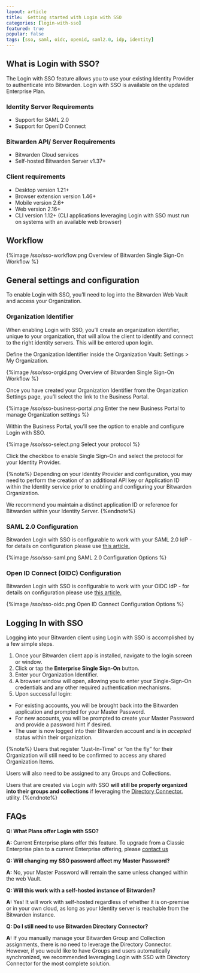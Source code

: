 ```yaml
---
layout: article
title:  Getting started with Login with SSO
categories: [login-with-sso]
featured: true
popular: false
tags: [sso, saml, oidc, openid, saml2.0, idp, identity]
---
```


## What is Login with SSO?

The Login with SSO feature allows you to use your existing Identity Provider to authenticate into Bitwarden. Login with SSO is available on the updated Enterprise Plan.

### Identity Server Requirements
- Support for SAML 2.0
- Support for OpenID Connect

### Bitwarden API/ Server Requirements
- Bitwarden Cloud services
- Self-hosted Bitwarden Server v1.37+

### Client requirements
- Desktop version 1.21+
- Browser extension version 1.46+
- Mobile version 2.6+
- Web version 2.16+
- CLI version 1.12+  (CLI applications leveraging Login with SSO must run on systems with an available web browser)

## Workflow

{%image /sso/sso-workflow.png Overview of Bitwarden Single Sign-On Workflow %}

## General settings and configuration
To enable Login with SSO, you’ll need to log into the Bitwarden Web Vault and access your Organization.

### Organization Identifier
When enabling Login with SSO, you’ll create an organization identifier, unique to your organization, that will allow the client to identify and connect to the right identity servers. This will be entered upon login.

Define the Organization Identifier inside the Organization Vault: Settings > My Organization.

{%image /sso/sso-orgid.png Overview of Bitwarden Single Sign-On Workflow %}

Once you have created your Organization Identifier from the Organization Settings page, you’ll
select the link to the Business Portal.

{%image /sso/sso-business-portal.png Enter the new Business Portal to manage Organization settings %}

Within the Business Portal, you’ll see the option to enable and configure Login with SSO.

{%image /sso/sso-select.png Select your protocol %}

Click the checkbox to enable Single Sign-On and select the protocol for your Identity Provider.

{%note%}
Depending on your Identity Provider and configuration, you may need to perform the creation of an additional API key or Application ID within the Identity service prior to enabling and configuring your Bitwarden Organization.

We recommend you maintain a distinct application ID or reference for Bitwarden within your Identity Server.
{%endnote%}

### SAML 2.0 Configuration

Bitwarden Login with SSO is configurable to work with your SAML 2.0 IdP - for details on configuration please use [this article.](https://bitwarden.com/help/article/configure-sso-saml/)

{%image /sso/sso-saml.png SAML 2.0 Configuration Options %}

### Open ID Connect (OIDC) Configuration

Bitwarden Login with SSO is configurable to work with your OIDC IdP - for details on configuration please use [this article.](https://bitwarden.com/help/article/configure-sso-oidc/)

{%image /sso/sso-oidc.png Open ID Connect Configuration Options %}

## Logging In with SSO

Logging into your Bitwarden client using Login with SSO is accomplished by a few simple steps.

1. Once your Bitwarden client app is installed, navigate to the login screen or window.
2. Click or tap the **Enterprise Single Sign-On** button.
3. Enter your Organization Identifier.
4. A browser window will open, allowing you to enter your Single-Sign-On credentials and any other required authentication mechanisms.
5. Upon successful login:
- For existing accounts, you will be brought back into the Bitwarden application and prompted for your Master Password.
- For new accounts, you will be prompted to create your Master Password and provide a password hint if desired.
- The user is now logged into their Bitwarden account and is in *accepted* status within their organization.

{%note%}
Users that register “Just-In-Time” or “on the fly” for their Organization will still need to be confirmed to access any shared Organization Items.

Users will also need to be assigned to any Groups and Collections.

Users that are created via Login with SSO **will still be properly organized into their groups and collections** if leveraging the [Directory Connector.](https://bitwarden.com/help/article/directory-sync/) utility.
{%endnote%}

## FAQs

**Q: What Plans offer Login with SSO?**

**A:** Current Enterprise plans offer this feature. To upgrade from a Classic Enterprise plan to a current Enterprise offering, please [contact us](https://bitwarden.com/contact)

**Q: Will changing my SSO password affect my Master Password?**

**A:** No, your Master Password will remain the same unless changed within the web Vault.

**Q: Will this work with a self-hosted instance of Bitwarden?**

**A:** Yes! It will work with self-hosted regardless of whether it is on-premise or in your own cloud, as long as your Identity server is reachable from the Bitwarden instance.

**Q: Do I still need to use Bitwarden Directory Connector?**  

**A:** If you manually manage your Bitwarden Group and Collection assignments, there is no need to leverage the Directory Connector. However, if you would like to have Groups and users automatically synchronized, we recommended leveraging Login with SSO with Directory Connector for the most complete solution.
